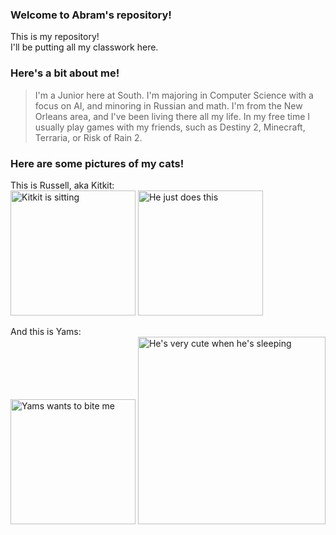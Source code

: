 ### Welcome to Abram's repository!
This is my repository!  
I'll be putting all my classwork here.  

### Here's a bit about me!  
> I'm a Junior here at South. I'm majoring in Computer Science with a focus on AI, and minoring in Russian and math. I'm from the New Orleans area, and I've been living there all my life. In my free time I usually play games with my friends, such as Destiny 2, Minecraft, Terraria, or Risk of Rain 2.  

### Here are some pictures of my cats!  
This is Russell, aka Kitkit:  
<img src="https://cdn.discordapp.com/attachments/359774871988731904/1147253414137438240/IMG_3679.jpg" alt="Kitkit is sitting" width="200"/>
<img src="https://cdn.discordapp.com/attachments/359774871988731904/1147253412174504007/IMG_1383.jpg" alt="He just does this" width="200"/>

And this is Yams:  
<img src="https://cdn.discordapp.com/attachments/359774871988731904/1147257020672659547/IMG_0833.jpg" alt="Yams wants to bite me" width="200"/>
<img src="https://cdn.discordapp.com/attachments/359774871988731904/1147257021264040017/IMG_0341.jpg" alt="He's very cute when he's sleeping" width="300"/>
